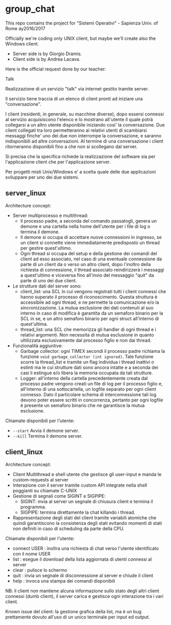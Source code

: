 # group_chat
This repo contains the project for "Sistemi Operativi" - Sapienza Univ. of Rome ay2016/2017

Officially we're coding only UNIX client, but maybe we'll create also the Windows client.

* Server side is by Giorgio Dramis.
* Client side is by Andrea Lacava.


Here is the official request done by our teacher:

Talk

Realizzazione di un servizio "talk" via internet gestito tramite server.

Il servizio tiene traccia di un elenco di client pronti ad iniziare una
"conversazione".

I client (residenti, in generale, su macchine diverse), dopo essersi connessi
al servizio acquisiscono l'elenco e lo mostrano all'utente il quale potrà
collegarsi a un altro utente disponibile iniziando cosi' la conversazione.
Due client collegati tra loro permetteranno ai relativi utenti di scambiarsi
messaggi finche' uno dei due non interrompe la conversazione, e saranno
indisponibili ad altre conversazioni. Al termine di una conversazione i
client ritorneranno disponibili fino a che non si scollegano dal server.

Si precisa che la specifica richiede la realizzazione del software sia per
l'applicazione client che per l'applicazione server.

Per progetti misti Unix/Windows e' a scelta quale delle due applicazioni
sviluppare per uno dei due sistemi.

## server_linux

Architecture concept:
* Server multiprocesso e multithread:
  - Il processo padre, a seconda del comando passatogli, genera un demone e una cartella nella home dell'utente per i file di log o termina il demone.
  - Il demone si occupa di accettare nuove connessioni in ingresso, se un client si connette viene immediatamente predisposto un thread per gestire quest'ultimo.
  - Ogni thread si occupa del setup e della gestione dei comandi del client ad esso associato, nel caso di una eventuale connessione da parte di un client da o verso un altro client, dopo l'inoltro della richiesta di connessione, il thread associato reindirizzerà i messaggi a quest'ultimo e viceversa fino all'invio del messaggio "quit" da parte di uno dei due client.
* Le strutture dati del server sono:
  - client_list: una SCL in cui vengono registrati tutti i client connessi che hanno superato il processo di riconoscimento.  Questa struttura è accessibile ad ogni thread, e ne permette la comunicazione e/o la sincronizzazione. La mutua esclusione dei dati contenuti al suo interno in caso di modifica è garantita da un semaforo binario per la SCL in se, e un altro semaforo binario per ogni struct all'interno di quest'ultima.
  - thread_list: una SCL che memorizza gli handler di ogni thread e i relativi argomenti. Non necessita di mutua esclusione in quanto ultilizzata esclusivamente dal processo figlio e non dai thread.
* Funzionalità aggiuntive:
  - Garbage collector: ogni TIMEX secondi il processo padre richiama la funzione <code>void garbage_collector (int ignored)</code>. Tale funzione scorre la thread_list e tramite un flag individua i thread inattivi o estinti ma le cui strutture dati sono ancora intatte e a seconda dei casi li estingue e/o libera la memoria occupata da tali strutture.
  - Logger: all'interno della cartella precedentemente creata dal processo padre vengono creati un file di log per il processo figlio e, all'interno di una sottocartella, un logfile separato per ogni client connesso. Dato il particolare schema di interconnessione tali log devono poter essere scritti in concorrenza, pertanto per ogni logfile è presente un semaforo binario che ne garantisce la mutua esclusione.

Chiamate disponibili per l'utente:
* <code>--start</code> Avvia il demone server.
* <code>--kill</code> Termina il demone server.

## client_linux

Architecture concept:
* Client Multithread e shell utente che gestisce gli user-input e manda le custom-requests al server
* Interazione con il server tramite custom API integrate nella shell poggianti su chiamate C-UNIX
* Gestione di segnali come SIGINT e SIGPIPE:
  - SIGINT: invia al server un segnale di chiusura client e termina il programma.
  - SIGPIPE: termina direttamente la chat killando i thread.
* Rappresentazione degli stati del client tramite variabili atomiche che quindi garantiscono la consistenza degli stati evitando momenti di stati non definiti in caso di scheduling da parte della CPU.

Chiamate disponibili per l'utente:

* connect USER : inoltra una richiesta di chat verso l'utente identificato con il nome USER
* list : esegue il download della lista aggiornata di utenti connessi al server
* clear : pulisce lo schermo
* quit : invia un segnale di disconnessione al server e chiude il client
* help : invoca una stampa dei comandi disponibili

NB: il client non mantiene alcuna informazione sullo stato degli altri client connessi (dumb client), il server carica e gestisce ogni interazione tra i vari client.

Known issue del client: la gestione grafica della list, ma è un bug prettamente dovuto all'uso di un unico terminale per input ed output.
